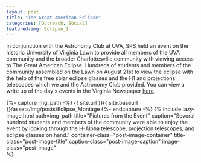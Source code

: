 ```yaml
---
layout: post
title: "The Great American Eclipse"
categories: [Outreach, Social]
featured-img: Eclipse_1
---
```


In conjunction with the Astronomy Club at UVA, SPS held an event on the historic University of Virginia Lawn to provide all members of the UVA community and the broader Charlottesville community with viewing access to The Great American Eclipse. Hundreds of students and members of the community assembled on the Lawn on August 21st to view the eclipse with the help of the free solar eclipse glasses and the H1 and projections telescopes which we and the Astronomy Club provided. You can view a write up of the day's events in the Virginia Newspaper [here](https://news.virginia.edu/content/not-quite-total-eclipse-heart-charlottesville).

 {%- capture img_path -%}
 {{ site.url }}{{ site.baseurl }}/assets/img/posts/Eclipse_Montage
 {%- endcapture -%}
 {% include lazy-image.html 
    path=img_path 
    title="Pictures from the Event" 
    caption="Several hundred students and members of the community were able to enjoy the event by looking through the H-Alpha telescope, projection telescopes, and eclipse glasses on hand." 
    container-class="post-image-container" 
    title-class="post-image-title" 
    caption-class="post-image-caption"
    image-class="post-image"  
 %}
